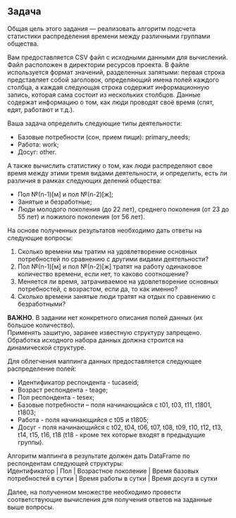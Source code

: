 <h2>Задача</h2>
<p>Общая цель этого задания — реализовать алгоритм подсчета статистики распределения времени между различными группами общества.</p>

<p>Вам предоставляется CSV файл с исходными данными для вычислений. Файл расположен в директории ресурсов проекта.
В файле используется формат значений, разделенных запятыми: первая строка представляет собой заголовок, определяющий 
имена полей каждого столбца, а каждая следующая строка содержит информационную запись, которая сама состоит из нескольких столбцов. 
Данные содержат информацию о том, как люди проводят своё время (спят, едят, работают и т.д.).</p>

Ваша задача определить следующие типы деятельности:
<ul>
    <li>Базовые потребности (сон, прием пищи): primary_needs;</li>
    <li>Работа: work;</li>
    <li>Досуг: other.</li>
</ul>

А также вычислить статистику о том, как люди распределяют свое время между этими тремя видами деятельности, 
и определить, есть ли различия в рамках следующих делений общества:
<ul>
    <li>Пол №(n-1)[м] и пол №(n-2)[ж];</li>
    <li>Занятые и безработные;</li>
    <li>Люди молодого поколения (до 22 лет), среднего поколения (от 23 до 55 лет) и пожилого поколения (от 56 лет).</li>
</ul>

На основе полученных результатов необходимо дать ответы на следующие вопросы:
<ol>
    <li>Сколько времени мы тратим на удовлетворение основных потребностей по сравнению с другими видами деятельности?</li>
    <li>Пол №(n-1)[м] и пол №(n-2)[ж] тратят на работу одинаковое количество времени, если нет, то каково соотношение?</li>
    <li>Меняется ли время, затрачиваемое на удовлетворение основных потребностей, с возрастом, если да, то как именно?</li>
    <li>Сколько времени занятые люди тратят на отдых по сравнению с безработными?</li>
</ol>

<p><strong>ВАЖНО</strong>. В задании нет конкретного описания полей данных (их большое количество).
<br/>Применять зашитую, заранее известную структуру запрещено. Обработка исходного набора данных должна строится на динамической структуре.</p>

Для облегчения маппинга данных предоставляется следующее распределение полей:
<ul>
    <li>Идентификатор респондента - tucaseid;</li>
    <li>Возраст респондента - teage;</li>
    <li>Пол респондента - tesex;</li>
    <li>Базовые потребности – поля начинающийся с t01, t03, t11, t1801, t1803;</li>
    <li>Работа - поля начинающийся с t05 и t1805;</li>
    <li>Досуг - поля начинающийся с t02, t04, t06, t07, t08, t09, t10, t12, t13, t14, t15, t16, t18 (t18 - кроме тех которые входят в предыдущие группы).</li>
</ul>

Алгоритм маппинга в результате должен дать DataFrame по респондентам следующей структуры:<br>
Идентификатор | Пол | Возрастное поколение | Время базовых потребностей в сутки | Время работы в сутки | Время досуга в сутки

Далее, на полученном множестве необходимо провести соответствующие вычисления для получения ответов на заданные выше вопросы.

